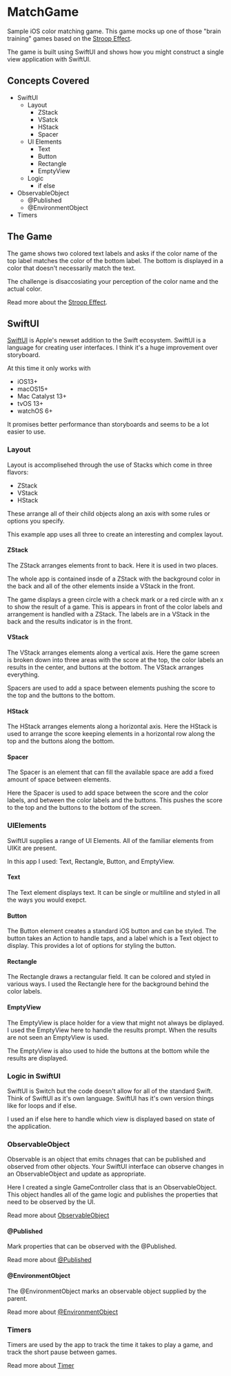 # MatchGame

Sample iOS color matching game. This game mocks up one of those "brain training" games based on the [Stroop Effect](https://faculty.washington.edu/chudler/words.html). 

The game is built using SwiftUI and shows how you might construct a single view application with SwiftUI. 

## Concepts Covered 

- SwiftUI 
  - Layout
    - ZStack
    - VSatck
    - HStack
    - Spacer
  - UI Elements 
    - Text
    - Button
    - Rectangle
    - EmptyView
  - Logic
    - if else
- ObservableObject
  - @Published
  - @EnvironmentObject
- Timers

## The Game 

The game shows two colored text labels and asks if the color name of the top label matches the color of the bottom label. The bottom is displayed in a color that doesn't necessarily match the text. 

The challenge is disaccosiating your perception of the color name and the actual color. 

Read more about the  [Stroop Effect](https://faculty.washington.edu/chudler/words.html). 

## SwiftUI 

[SwiftUI](https://developer.apple.com/documentation/swiftui/) is Apple's newset addition to the Swift ecosystem. SwiftUI is a language for creating user interfaces. I think it's a huge improvement over storyboard. 

At this time it only works with 

- iOS13+ 
- macOS15+
- Mac Catalyst 13+
- tvOS 13+
- watchOS 6+

It promises better performance than storyboards and seems to be a lot easier to use. 

### Layout 

Layout is accomplisehed through the use of Stacks which come in three flavors: 

- ZStack
- VStack
- HStack

These arrange all of their child objects along an axis with some rules or options you specify. 

This example app uses all three to create an interesting and complex layout. 

#### ZStack 

The ZStack arranges elements front to back. Here it is used in two places. 

The whole app is contained insde of a ZStack with the background color in the back and all of the other elements inside a VStack in the front. 

The game displays a green circle with a check mark or a red circle with an x to show the result of a game. This is appears in front of the color labels and arrangement is handled with a ZStack. The labels are in a VStack in the back and the results indicator is in the front. 

#### VStack 

The VStack arranges elements along a vertical axis. Here the game screen is broken down into three areas with the score at the top, the color labels an results in the center, and buttons at the bottom. The VStack arranges everything. 

Spacers are used to add a space between elements pushing the score to the top and the buttons to the bottom. 

#### HStack

The HStack arranges elements along a horizontal axis. Here the HStack is used to arrange the score keeping elements in a horizontal row along the top and the buttons along the bottom. 

#### Spacer

The Spacer is an element that can fill the available space are add a fixed amount of space between elements. 

Here the Spacer is used to add space between the score and the color labels, and between the color labels and the buttons. This pushes the score to the top and the buttons to the bottom of the screen. 

### UIElements 

SwiftUI supplies a range of UI Elements. All of the familiar elements from UIKit are present. 

In this app I used: Text, Rectangle, Button, and EmptyView. 

#### Text 

The Text element displays text. It can be single or multiline and styled in all the ways you would exepct. 

#### Button

The Button element creates a standard iOS button and can be styled. The button takes an Action to handle taps, and a label which is a Text object to display. This provides a lot of options for styling the button. 

#### Rectangle 

The Rectangle draws a rectangular field. It can be colored and styled in various ways. I used the Rectangle here for the background behind the color labels. 

#### EmptyView

The EmptyView is place holder for a view that might not always be diplayed. I used the EmptyView here to handle the results prompt. When the results are not seen an EmptyView is used. 

The EmptyView is also used to hide the buttons at the bottom while the results are displayed. 

### Logic in SwiftUI 

SwiftUI is Switch but the code doesn't allow for all of the standard Swift. Think of SwiftUI as it's own language. SwiftUI has it's own version things like for loops and if else. 

I used an if else here to handle which view is displayed based on state of the application. 

### ObservableObject

Observable is an object that emits chnages that can be published and observed from other objects. Your SwiftUI interface can observe changes in an ObservableObject and update as appropriate. 

Here I created a single GameController class that is an ObservableObject. This object handles all of the game logic and publishes the properties that need to be observed by the UI. 

Read more about [ObservableObject](https://developer.apple.com/documentation/combine/observableobject)

#### @Published

Mark properties that can be observed with the @Published.

Read more about [@Published](https://developer.apple.com/documentation/combine/published)

#### @EnvironmentObject

The @EnvironmentObject marks an observable object supplied by the parent. 

Read more about [@EnvironmentObject](https://developer.apple.com/documentation/swiftui/environmentobject)

### Timers

Timers are used by the app to track the time it takes to play a game, and track the short pause between games. 

Read more about [Timer](https://developer.apple.com/documentation/foundation/timer)


